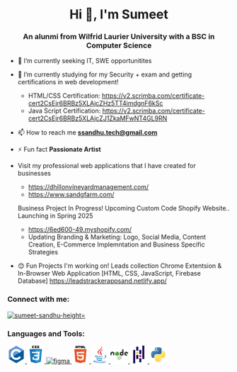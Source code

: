 
<h1 align="center">Hi 👋, I'm Sumeet</h1>
<h3 align="center">An alunmi from Wilfrid Laurier University with a BSC in Computer Science</h3>

- 🔭 I’m currently seeking IT, SWE opportunitites 

- 🌱 I’m currently studying for my Security + exam and getting certifications in web development! 
    - HTML/CSS Certification: https://v2.scrimba.com/certificate-cert2CsEjr6BRBz5XLAjcZHz5TT4imdgnF6kSc
    - Java Script Certification: https://v2.scrimba.com/certificate-cert2CsEjr6BRBz5XLAjcZJ1ZkaMFwNT4GL9RN

- 📫 How to reach me **ssandhu.tech@gmail.com**

- ⚡ Fun fact **Passionate Artist**
- Visit my professional web applications that I have created for businesses 
  - https://dhillonvineyardmanagement.com/
  - https://www.sandgfarm.com/

  Business Project In Progress! Upcoming Custom Code Shopify Website.. Launching in Spring 2025 
  - https://6ed600-49.myshopify.com/
  - Updating Branding & Marketing: Logo, Social Media, Content Creation, E-Commerce Implemntation and Business Specific Strategies

 - 😊 Fun Projects I'm working on!
    Leads collection Chrome Extentsion & In-Browser Web Application [HTML, CSS, JavaScript, Firebase Database]
    https://leadstrackerappsand.netlify.app/

  


<h3 align="left">Connect with me:</h3>
<p align="left">
<a href="https://linkedin.com/in/sumeet-sandhu-" target="blank"><img align="center" src="https://raw.githubusercontent.com/rahuldkjain/github-profile-readme-generator/master/src/images/icons/Social/linked-in-alt.svg" alt="sumeet-sandhu-height="30" width="40" /></a>

<h3 align="left">Languages and Tools:</h3>
<p align="left"> <a href="https://www.cprogramming.com/" target="_blank" rel="noreferrer"> <img src="https://raw.githubusercontent.com/devicons/devicon/master/icons/c/c-original.svg" alt="c" width="40" height="40"/> </a> <a href="https://www.w3schools.com/css/" target="_blank" rel="noreferrer"> <img src="https://raw.githubusercontent.com/devicons/devicon/master/icons/css3/css3-original-wordmark.svg" alt="css3" width="40" height="40"/> </a> <a href="https://www.figma.com/" target="_blank" rel="noreferrer"> <img src="https://www.vectorlogo.zone/logos/figma/figma-icon.svg" alt="figma" width="40" height="40"/> <a href="https://www.w3.org/html/" target="_blank" rel="noreferrer"> <img src="https://raw.githubusercontent.com/devicons/devicon/master/icons/html5/html5-original-wordmark.svg" alt="html5" width="40" height="40"/> </a> <a href="https://www.java.com" target="_blank" rel="noreferrer"> <img src="https://raw.githubusercontent.com/devicons/devicon/master/icons/java/java-original.svg" alt="java" width="40" height="40"/> </a> <a href="https://nodejs.org" target="_blank" rel="noreferrer"> <img src="https://raw.githubusercontent.com/devicons/devicon/master/icons/nodejs/nodejs-original-wordmark.svg" alt="nodejs" width="40" height="40"/> </a> <a href="https://pandas.pydata.org/" target="_blank" rel="noreferrer"> <img src="https://raw.githubusercontent.com/devicons/devicon/2ae2a900d2f041da66e950e4d48052658d850630/icons/pandas/pandas-original.svg" alt="pandas" width="40" height="40"/> </a> <a href="https://www.python.org" target="_blank" rel="noreferrer"> <img src="https://raw.githubusercontent.com/devicons/devicon/master/icons/python/python-original.svg" alt="python" width="40" height="40"/> </a> </p>


